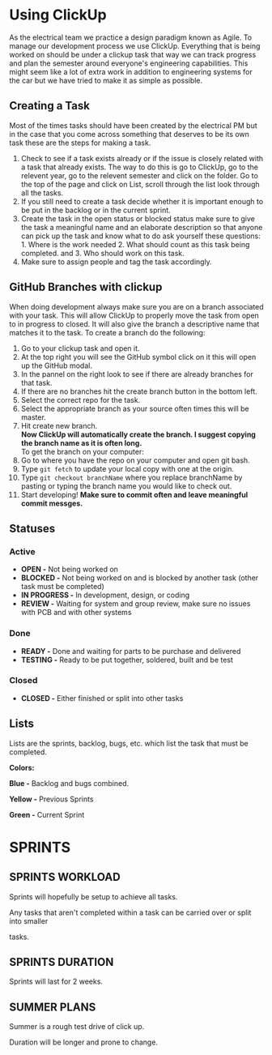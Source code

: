 # Using ClickUp
As the electrical team we practice a design paradigm known as Agile. To manage our development process we use ClickUp. Everything that is being worked on should be under a clickup task that way we can track progress and plan the semester around everyone's engineering capabilities. This might seem like a lot of extra work in addition to engineering systems for the car but we have tried to make it as simple as possible.

## Creating a Task
Most of the times tasks should have been created by the electrical PM but in the case that you come across something that deserves to be its own task these are the steps for making a task.
1. Check to see if a task exists already or if the issue is closely related with a task that already exists. The way to do this is go to ClickUp, go to the relevent year, go to the relevent semester and click on the folder. Go to the top of the page and click on List, scroll through the list look through all the tasks.
2. If you still need to create a task decide whether it is important enough to be put in the backlog or in the current sprint.
3. Create the task in the open status or blocked status make sure to give the task a meaningful name and an elaborate description so that anyone can pick up the task and know what to do ask yourself these questions: 1. Where is the work needed 2. What should count as this task being completed. and 3. Who should work on this task.
4. Make sure to assign people and tag the task accordingly.

## GitHub Branches with clickup
When doing development always make sure you are on a branch associated with your task. This will allow ClickUp to properly move the task from open to in progress to closed. It will also give the branch a descriptive name that matches it to the task.
To create a branch do the following:
1. Go to your clickup task and open it.
2. At the top right you will see the GitHub symbol click on it this will open up the GitHub modal.
3. In the pannel on the right look to see if there are already branches for that task.
4. If there are no branches hit the create branch button in the bottom left. 
5. Select the correct repo for the task.
6. Select the appropriate branch as your source often times this will be master.
7. Hit create new branch.  
**Now ClickUp will automatically create the branch. I suggest copying the branch name as it is often long.**  
To get the branch on your computer:
1. Go to where you have the repo on your computer and open git bash.
2. Type `git fetch` to update your local copy with one at the origin.
3. Type `git checkout branchName` where you replace branchName by pasting or typing the branch name you would like to check out.
4. Start developing! **Make sure to commit often and leave meaningful commit messges.**

## Statuses

### Active
*   **OPEN -** Not being worked on
*   **BLOCKED -** Not being worked on and is blocked by another task (other task must be completed)
*   **IN PROGRESS -** In development, design, or coding
*   **REVIEW -** Waiting for system and group review, make sure no issues with PCB and with other systems

### Done
*   **READY -** Done and waiting for parts to be purchase and delivered
*   **TESTING -** Ready to be put together, soldered, built and be test

### Closed
*   **CLOSED -** Either finished or split into other tasks

## Lists

Lists are the sprints, backlog, bugs, etc. which list the task that must be completed.

**Colors:**

**Blue -** Backlog and bugs combined.

**Yellow -** Previous Sprints

**Green -** Current Sprint

  

# SPRINTS

## SPRINTS WORKLOAD

Sprints will hopefully be setup to achieve all tasks.

Any tasks that aren't completed within a task can be carried over or split into smaller

tasks.

## SPRINTS DURATION

Sprints will last for 2 weeks.

## SUMMER PLANS

Summer is a rough test drive of click up.

Duration will be longer and prone to change.